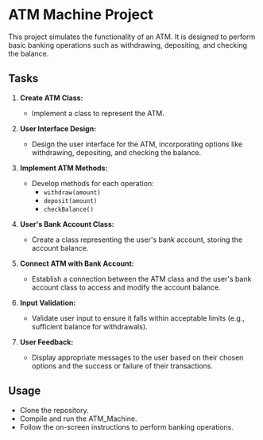# ATM Machine Project

This project simulates the functionality of an ATM. It is designed to perform basic banking operations such as withdrawing, depositing, and checking the balance.

## Tasks

1. **Create ATM Class:**
   - Implement a class to represent the ATM.

2. **User Interface Design:**
   - Design the user interface for the ATM, incorporating options like withdrawing, depositing, and checking the balance.

3. **Implement ATM Methods:**
   - Develop methods for each operation:
      - `withdraw(amount)`
      - `deposit(amount)`
      - `checkBalance()`

4. **User's Bank Account Class:**
   - Create a class representing the user's bank account, storing the account balance.

5. **Connect ATM with Bank Account:**
   - Establish a connection between the ATM class and the user's bank account class to access and modify the account balance.

6. **Input Validation:**
   - Validate user input to ensure it falls within acceptable limits (e.g., sufficient balance for withdrawals).

7. **User Feedback:**
   - Display appropriate messages to the user based on their chosen options and the success or failure of their transactions.

## Usage

- Clone the repository.
- Compile and run the ATM_Machine.
- Follow the on-screen instructions to perform banking operations.
